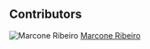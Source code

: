 ## Contributors
![Marcone Ribeiro](https://gitlab.com/uploads/-/system/user/avatar/11318223/avatar.png?width=400 "Marcone Ribeiro")
[Marcone Ribeiro](https://gitlab.com/M4RC0N3)
